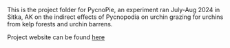 This is the project folder for PycnoPie, an experiment ran July-Aug 2024 in Sitka, AK on the indirect effects of Pycnopodia on urchin grazing for urchins from kelp forests and urchin barrens. 

Project website can be found [here]([url](https://nikita-sridhar.github.io/PycnoPie/))
